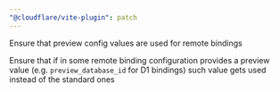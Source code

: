```yaml
---
"@cloudflare/vite-plugin": patch
---
```


Ensure that preview config values are used for remote bindings

Ensure that if in some remote binding configuration provides a preview value (e.g. `preview_database_id` for D1 bindings) such value gets used instead of the standard ones
